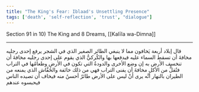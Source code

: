 ```yaml
---
title: "The King's Fear: Iblaad's Unsettling Presence"
tags: ['death', 'self-reflection', 'trust', "dialogue"]
---
```


 Section 91 in 10) The King and 8 Dreams, [[Kalīla wa-Dimna]]

---
قال إبلاد أربعة يَخافون مما لا ينبغي الطائر الصغير الذي في الشجر يرفع إحدى رجليه مخافةَ أن تسقط السماء عليه فيدفعها بها والكُركيُّ الذي يقوم على إحدى رجليه مخافةَ أن تنخسف الأرض به إن وضع الأخرى والدودةُ التي تكون في الأرض وطعامُها في التراب فتُقلُّ من الأكل مخافةَ أن يفنى التراب فهي من ذلك خائفة والخُفَّاش الذي يمنعه من الطيران بالنهار أنَّه يرى أَنْ ليس على الأرض طائرٌ أحسنُ منه فيخاف أن تصيده الناس فيحبسوه عندهم
